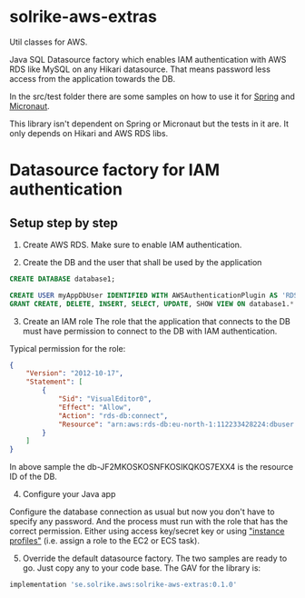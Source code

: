 # solrike-aws-extras
Util classes for AWS.

Java SQL Datasource factory which enables IAM authentication with AWS RDS like MySQL on any Hikari datasource.
That means password less access from the application towards the DB.

In the src/test folder there are some samples on how to use it for
[Spring](./src/test/java/se/solrike/awsrdsiamdatasourcefactory/sample/RdsIamDatasourceFactoryForSpring.java) and [Micronaut](./src/test/java/se/solrike/awsrdsiamdatasourcefactory/sample/RdsIamDatasourceFactoryForMicronaut.java).


This library isn't dependent on Spring or Micronaut but the tests in it are. It only depends on Hikari and AWS RDS libs.


# Datasource factory for IAM authentication

## Setup step by step

1) Create AWS RDS. Make sure to enable IAM authentication.

2) Create the DB and the user that shall be used by the application

```sql
CREATE DATABASE database1;

CREATE USER myAppDbUser IDENTIFIED WITH AWSAuthenticationPlugin AS 'RDS';
GRANT CREATE, DELETE, INSERT, SELECT, UPDATE, SHOW VIEW ON database1.* TO myAppDbUser;
```

3) Create an IAM role
The role that the application that connects to the DB must have permission to connect to the DB with IAM
authentication.

Typical permission for the role:


```json
{
    "Version": "2012-10-17",
    "Statement": [
        {
            "Sid": "VisualEditor0",
            "Effect": "Allow",
            "Action": "rds-db:connect",
            "Resource": "arn:aws:rds-db:eu-north-1:112233428224:dbuser:db-JF2MKOSKOSNFKOSIKQKOS7EXX4/myAppDbUser"
        }
    ]
}
```

In above sample the db-JF2MKOSKOSNFKOSIKQKOS7EXX4 is the resource ID of the DB.

4) Configure your Java app

Configure the database connection as usual but now you don't have to specify any password.
And the process must run with the role that has the correct permission. Either using access key/secret key or
using ["instance profiles"](https://docs.aws.amazon.com/IAM/latest/UserGuide/id_roles_use_switch-role-ec2_instance-profiles.html) (i.e. assign a role to the EC2 or ECS task).

5) Override the default datasource factory. The two samples are ready to go. Just copy any to your code base.
The GAV for the library is:

```gradle
implementation 'se.solrike.aws:solrike-aws-extras:0.1.0'
```



